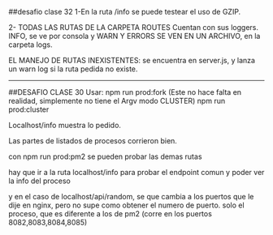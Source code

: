##desafio clase 32
1-En la ruta /info se puede testear el uso de GZIP.

2- TODAS LAS RUTAS DE LA CARPETA ROUTES Cuentan con sus loggers.
INFO, se ve por consola y WARN Y ERRORS SE VEN EN UN ARCHIVO, en la carpeta logs.

EL MANEJO DE RUTAS INEXISTENTES: se encuentra en server.js, y lanza un warn log si la ruta pedida no existe.





----------------------------------------------------------------------------------------------------------------
##DESAFIO CLASE 30
Usar:
npm run prod:fork (Este no hace falta en realidad, simplemente no tiene el Argv modo CLUSTER)
npm run prod:cluster


Localhost/info muestra lo pedido.

Las partes de listados de procesos corrieron bien.

con 
npm run prod:pm2 se pueden probar las demas rutas

hay que ir a la ruta localhost/info para probar el endpoint comun y poder ver la info del proceso

y en el caso de localhost/api/random, se que cambia a los puertos que le dije en nginx, pero no supe como obtener el numero de puerto. solo el proceso, que es diferente a los de pm2 (corre en los puertos 8082,8083,8084,8085)